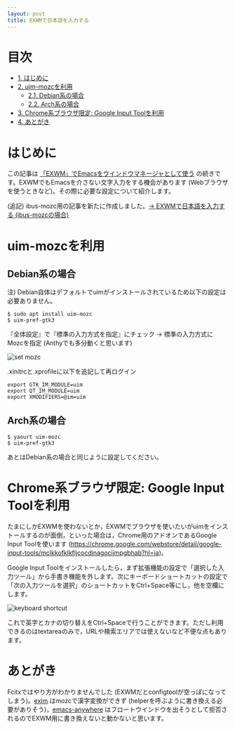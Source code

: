 ```yaml
---
layout: post
title: EXWMで日本語を入力する
---
```


# 目次
<div id="text-table-of-contents">
<ul>
<li><a href="https://jamcha-aa.github.io/2018/03/12/exwm-jp.html#sec-1">1. はじめに</a></li>
<li><a href="https://jamcha-aa.github.io/2018/03/12/exwm-jp.html#sec-2">2. uim-mozcを利用</a>
<ul>
<li><a href="https://jamcha-aa.github.io/2018/03/12/exwm-jp.html#sec-2-1">2.1. Debian系の場合</a></li>
<li><a href="https://jamcha-aa.github.io/2018/03/12/exwm-jp.html#sec-2-2">2.2. Arch系の場合</a></li>
</ul>
</li>
<li><a href="https://jamcha-aa.github.io/2018/03/12/exwm-jp.html#sec-3">3. Chrome系ブラウザ限定: Google Input Toolを利用</a></li>
<li><a href="https://jamcha-aa.github.io/2018/03/12/exwm-jp.html#sec-4">4. あとがき</a></li>
</ul>
</div>

# はじめに<a id="sec-1" name="sec-1"></a>

この記事は [「EXWM」でEmacsをウインドウマネージャとして使う](https://jamcha-aa.github.io/2018/03/08/exwm.html) の続きです。EXWMでもEmacsを介さない文字入力をする機会があります (Webブラウザを使うときなど)。その際に必要な設定について紹介します。

(追記) ibus-mozc用の記事を新たに作成しました。[→ EXWMで日本語を入力する (ibus-mozcの場合)](https://jamcha-aa.github.io/2018/04/27/exwm-ibus.html)

# uim-mozcを利用<a id="sec-2" name="sec-2"></a>

## Debian系の場合<a id="sec-2-1" name="sec-2-1"></a>

注) Debian自体はデフォルトでuimがインストールされているため以下の設定は必要ありません。

    $ sudo apt install uim-mozc
    $ uim-pref-gtk3

『全体設定』で『標準の入力方式を指定』にチェック → 標準の入力方式にMozcを指定 (Anthyでも多分動くと思います)

![set mozc](02.png)

.xinitrcと.xprofileに以下を追記して再ログイン

    export GTK_IM_MODULE=uim
    export QT_IM_MODULE=uim
    export XMODIFIERS=@im=uim

## Arch系の場合<a id="sec-2-2" name="sec-2-2"></a>

    $ yaourt uim-mozc
    $ uim-pref-gtk3

あとはDebian系の場合と同じように設定してください。

# Chrome系ブラウザ限定: Google Input Toolを利用<a id="sec-3" name="sec-3"></a>

たまにしかEXWMを使わないとか，EXWMでブラウザを使いたいがuimをインストールするのが面倒，といった場合は，Chrome用のアドオンであるGoogle Input Toolを使います (<https://chrome.google.com/webstore/detail/google-input-tools/mclkkofklkfljcocdinagocijmpgbhab?hl=ja>)。

Google Input Toolをインストールしたら，まず拡張機能の設定で「選択した入力ツール」から手書き機能を外します。次にキーボードショートカットの設定で「次の入力ツールを選択」のショートカットをCtrl+Space等にし，他を空欄にします。

![keyboard shortcut](01.png)

これで英字とカナの切り替えをCtrl+Spaceで行うことができます。ただし利用できるのはtextareaのみで，URLや検索エリアでは使えないなど不便な点もあります。

# あとがき<a id="sec-4" name="sec-4"></a>

Fcitxではやり方がわかりませんでした (EXWMだとconfigtoolが空っぽになってしまう)。[exim](https://github.com/ch11ng/exim/) はmozcで漢字変換ができず (helperを呼ぶように書き換える必要がありそう)，[emacs-anywhere](https://github.com/zachcurry/emacs-anywhere) はフロートウインドウを出そうとして拒否されるのでEXWM用に書き換えないと動かないと思います。
